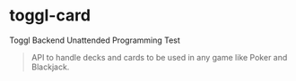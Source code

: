 # toggl-card
Toggl Backend Unattended Programming Test
> API to handle decks and cards to be used in any game like Poker and Blackjack.
